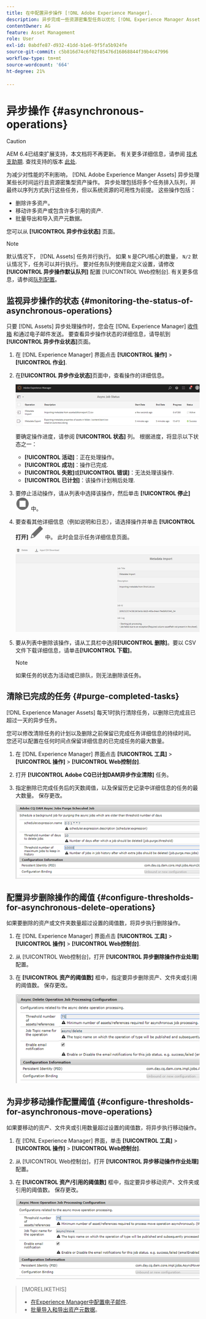 ```yaml
---
title: 在中配置异步操作 [!DNL Adobe Experience Manager].
description: 异步完成一些资源密集型任务以优化 [!DNL Experience Manager Assets].
contentOwner: AG
feature: Asset Management
role: User
exl-id: 0abdfe87-d932-41dd-b1e6-9f5fa5b924fe
source-git-commit: c5b816d74c6f02f85476d16868844f39b4c47996
workflow-type: tm+mt
source-wordcount: '664'
ht-degree: 21%

---
```


# 异步操作 {#asynchronous-operations}

>[!CAUTION]
>
>AEM 6.4已结束扩展支持，本文档将不再更新。 有关更多详细信息，请参阅 [技术支助期](https://helpx.adobe.com/cn/support/programs/eol-matrix.html). 查找支持的版本 [此处](https://experienceleague.adobe.com/docs/).

为减少对性能的不利影响， [!DNL Adobe Experience Manger Assets] 异步处理某些长时间运行且资源密集型资产操作。 异步处理包括将多个任务排入队列，并最终以序列方式执行这些任务，但以系统资源的可用性为前提。 这些操作包括：

* 删除许多资产。
* 移动许多资产或包含许多引用的资产.
* 批量导出和导入资产元数据。

您可以从 **[!UICONTROL 异步作业状态]** 页面。

>[!NOTE]
>
>默认情况下， [!DNL Assets] 任务并行执行。 如果 `N` 是CPU核心的数量， `N/2` 默认情况下，任务可以并行执行。 要对任务队列使用自定义设置，请修改 **[!UICONTROL 异步操作默认队列]** 配置 [!UICONTROL Web控制台]. 有关更多信息，请参阅[队列配置](https://sling.apache.org/documentation/bundles/apache-sling-eventing-and-job-handling.html#queue-configurations)。

## 监视异步操作的状态 {#monitoring-the-status-of-asynchronous-operations}

只要 [!DNL Assets] 异步处理操作时，您会在 [!DNL Experience Manager] [收件箱](/help/sites-authoring/inbox.md) 和通过电子邮件发送。 要查看异步操作状态的详细信息，请导航到&#x200B;**[!UICONTROL 异步作业状态]**&#x200B;页面。

1. 在 [!DNL Experience Manager] 界面点击 **[!UICONTROL 操作]** > **[!UICONTROL 作业]**.

1. 在&#x200B;**[!UICONTROL 异步作业状态]**&#x200B;页面中，查看操作的详细信息。

   ![异步操作的状态和详细信息](assets/job_status.png)

   要确定操作进度，请参阅 **[!UICONTROL 状态]** 列。 根据进度，将显示以下状态之一：

   * **[!UICONTROL 活动]**：正在处理操作。
   * **[!UICONTROL 成功]**：操作已完成.
   * **[!UICONTROL 失败]**&#x200B;或&#x200B;**[!UICONTROL 错误]**：无法处理该操作.
   * **[!UICONTROL 已计划]**：该操作计划稍后处理.

1. 要停止活动操作，请从列表中选择该操作，然后单击 **[!UICONTROL 停止]** ![停止图标](assets/do-not-localize/stop_icon.svg) 中。

1. 要查看其他详细信息（例如说明和日志），请选择操作并单击 **[!UICONTROL 打开]** ![open_icon](assets/do-not-localize/edit_icon.svg) 中。 此时会显示任务详细信息页面。

   ![元数据导入任务的详细信息](assets/job_details.png)

1. 要从列表中删除该操作，请从工具栏中选择&#x200B;**[!UICONTROL 删除]**。要以 CSV 文件下载详细信息，请单击&#x200B;**[!UICONTROL 下载]**。

   >[!NOTE]
   >
   >如果任务的状态为活动或已排队，则无法删除该任务。

## 清除已完成的任务 {#purge-completed-tasks}

[!DNL Experience Manager Assets] 每天1时执行清除任务，以删除已完成且已超过一天的异步任务。

<!-- TBD: Find out from the engineering team and mention the time zone of this 1:00 am task.
-->

您可以修改清除任务的计划以及删除之前保留已完成任务详细信息的持续时间。 您还可以配置在任何时间点保留详细信息的已完成任务的最大数量。

1. 在 [!DNL Experience Manager] 界面点击 **[!UICONTROL 工具]** > **[!UICONTROL 操作]** > **[!UICONTROL Web控制台]**.
1. 打开 **[!UICONTROL Adobe CQ已计划DAM异步作业清除]** 任务。
1. 指定删除已完成任务后的天数阈值，以及保留历史记录中详细信息的任务的最大数量。 保存更改。

   ![计划清除异步任务的配置](assets/purge_job.png)

## 配置异步删除操作的阈值 {#configure-thresholds-for-asynchronous-delete-operations}

如果要删除的资产或文件夹数量超过设置的阈值数，将异步执行删除操作。

1. 在 [!DNL Experience Manager] 界面点击 **[!UICONTROL 工具]** > **[!UICONTROL 操作]** > **[!UICONTROL Web控制台]**.
1. 从 [!UICONTROL Web控制台]，打开 **[!UICONTROL 异步删除操作作业处理]** 配置。
1. 在 **[!UICONTROL 资产的阈值数]** 框中，指定要异步删除资产、文件夹或引用的阈值数。 保存更改。

   ![设置任务删除资产的阈值限制](assets/delete_threshold.png)

## 为异步移动操作配置阈值 {#configure-thresholds-for-asynchronous-move-operations}

如果要移动的资产、文件夹或引用数量超过设置的阈值数，将异步执行移动操作。

1. 在 [!DNL Experience Manager] 界面，单击 **[!UICONTROL 工具]** > **[!UICONTROL 操作]** > **[!UICONTROL Web控制台]**.
1. 从 [!UICONTROL Web控制台]，打开 **[!UICONTROL 异步移动操作作业处理]** 配置。
1. 在 **[!UICONTROL 资产/引用的阈值数]** 框中，指定要异步移动资产、文件夹或引用的阈值数。 保存更改。

   ![设置任务移动资产的阈值限制](assets/move_threshold.png)

>[!MORELIKETHIS]
>
>* [在Experience Manager中配置电子邮件](/help/sites-administering/notification.md).
>* [批量导入和导出资产元数据](/help/assets/metadata-import-export.md)。


